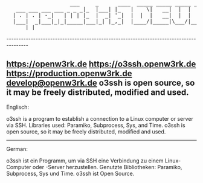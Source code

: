 <pre>                    ___     _      ____  _____ _____ _____ __    _____ _____ 
   ___ ___ ___ ___ _ _ _|_  |___| |_   |    \|   __|  |  |   __|  |  |     |  _  |
  | . | . | -_|   | | | |_  |  _| '_|  |  |  |   __|  |  |   __|  |__|  |  |   __|
  |___|  _|___|_|_|_____|___|_| |_,_|  |____/|_____|\___/|_____|_____|_____|__|   
      |_|                                                                         
</pre>---------------------------------------------------------------------------------------
 https://openw3rk.de 
 https://o3ssh.openw3rk.de
 https://production.openw3rk.de
 develop@openw3rk.de
 o3ssh is open source, so it may be freely distributed, modified and used.
 ---------------------------------------------------------------------------------------
 
 Englisch: 
 
 o3ssh is a program to establish a connection to a Linux computer or server via SSH. Libraries used: Paramiko, Subprocess, Sys, and Time.
 o3ssh is open source, so it may be freely distributed, modified and used.
 
 -----
 
 German: 
 
 o3ssh ist ein Programm, um via SSH eine Verbindung zu einem Linux-Computer oder -Server herzustellen. 
 Genutzte Bibliotheken: Paramiko, Subprocess, Sys und Time.
 o3ssh ist Open Source.
